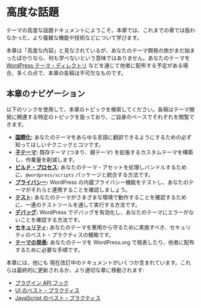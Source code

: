 <!-- 
# Advanced Topics
 -->

# 高度な話題

<!-- 
Welcome to the advanced theme topics documentation. In this chapter, you will learn about some of the more complex features, techniques, and more that are not covered in previous chapters.
 -->

テーマの高度な話題ドキュメントにようこそ。本章では、これまでの章では扱わなかった、より複雑な機能や技術などについて学びます。

<!-- 
While this chapter is considered “advanced” it doesn’t mean you cannot learn something if you’re still getting started on your theme development journey. In many ways, the articles in this chapter are essential if you plan to distribute your theme to others, such as through the [WordPress Theme Directory](https://wordpress.org/themes/).
 -->

本章は「高度な内容」と見なされているが、あなたのテーマ開発の旅がまだ始まったばかりなら、何も学べないという意味ではありません。あなたのテーマを [WordPress テーマ・ディレクトリ](https://wordpress.org/themes/) などを通じて他者に配布する予定がある場合、多くの点で、本章の各稿は不可欠なものです。

<!-- 
## Navigating this chapter
 -->

## 本章のナビゲーション

<!-- 
Use the following links to locate a topic within this chapter. Each article covers a specific topic that is relevant to theme development, and you can explore each at your own pace.
 -->

以下のリンクを使用して、本章のトピックを検索してください。各稿はテーマ開発に関連する特定のトピックを扱っており、ご自身のペースでそれぞれを閲覧できます。

<!-- 
*   [**Internationalization**](https://developer.wordpress.org/themes/advanced-topics/internationalization/)**:** Must-know techniques and tips to ensure your theme can be translated into any language.
*   [**Child Themes**](https://developer.wordpress.org/themes/advanced-topics/child-themes/)**:** Build a custom theme that extends an existing theme (i.e., parent theme) and requires less work.
*   [**Build Process**](https://developer.wordpress.org/themes/advanced-topics/build-process/)**:** How to integrate with the `@wordpress/scripts` package to process and bundle your theme assets.
*   [**Privacy**](https://developer.wordpress.org/themes/advanced-topics/privacy/)**:** Test the built-in WordPress privacy features and ensure your theme works with them.
*   [**Testing**](https://developer.wordpress.org/themes/advanced-topics/testing/)**:** How to run your theme through a suite of testing tools to make sure it works across a variety of environments.
*   [**Debugging**](https://developer.wordpress.org/themes/advanced-topics/debugging/)**:** How to enable debugging in WordPress to ensure your theme is error free.
*   [**Security**](https://developer.wordpress.org/themes/advanced-topics/security/)**:** A rundown of security best practices that your theme should be doing to defend against exploits.
*   **[Publishing Themes](https://developer.wordpress.org/themes/advanced-topics/publishing-themes/):** The steps you need to take to publish your theme on WordPress.org or distribute to others.
 -->

*   [**国際化**](https://developer.wordpress.org/themes/advanced-topics/internationalization/)**:** あなたのテーマをあらゆる言語に翻訳できるようにするための必ず知ってほしいテクニックとコツです。
*   [**子テーマ**](https://developer.wordpress.org/themes/advanced-topics/child-themes/)**:** 既存テーマ (つまり、親テーマ) を拡張するカスタムテーマを構築し、作業量を削減します。
*   [**ビルド・プロセス**](https://developer.wordpress.org/themes/advanced-topics/build-process/)**:** あなたのテーマ・アセットを処理しバンドルするために、`@wordpress/scripts` パッケージと統合する方法です。
*   [**プライバシー**](https://developer.wordpress.org/themes/advanced-topics/privacy/)**:** WordPress の内蔵プライバシー機能をテストし、あなたのテーマがそれらと連携することを確認しましょう。
*   [**テスト**](https://developer.wordpress.org/themes/advanced-topics/testing/)**:** あなたのテーマがさまざまな環境で動作することを確認するために、一連のテストツールを通して実行する方法です。
*   [**デバッグ**](https://developer.wordpress.org/themes/advanced-topics/debugging/)**:** WordPress でデバッグを有効化し、あなたのテーマにエラーがないことを確認する方法です。
*   [**セキュリティ**](https://developer.wordpress.org/themes/advanced-topics/security/)**:** あなたのテーマを悪用から守るために実施すべき、セキュリティのベスト・プラクティスの概略です。
*   [**テーマの発表**](https://developer.wordpress.org/themes/advanced-topics/publishing-themes/)**:** あなたのテーマを WordPress.org で発表したり、他者に配布するために必要な手順です。

<!-- 
This chapter also includes several other documents that are currently undergoing updates. These will eventually be updated or moved to more appropriate chapters:
 -->

本章には、他にも 現在改訂中のドキュメントがいくつか含まれています。これらは最終的に更新されるか、より適切な章に移動されます:

<!-- 
*   [Plugin API Hooks](https://developer.wordpress.org/themes/advanced-topics/plugin-api-hooks/)
*   [UI Best Practices](https://developer.wordpress.org/themes/advanced-topics/ui-best-practices/)
*   [JavaScript Best Practices](https://developer.wordpress.org/themes/advanced-topics/javascript-best-practices/)
 -->

*   [プラグイン API フック](https://developer.wordpress.org/themes/advanced-topics/plugin-api-hooks/)
*   [UI のベスト・プラクティス](https://developer.wordpress.org/themes/advanced-topics/ui-best-practices/)
*   [JavaScript のベスト・プラクティス](https://developer.wordpress.org/themes/advanced-topics/javascript-best-practices/)